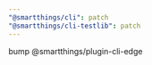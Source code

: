 ```yaml
---
"@smartthings/cli": patch
"@smartthings/cli-testlib": patch
---
```


bump @smartthings/plugin-cli-edge
